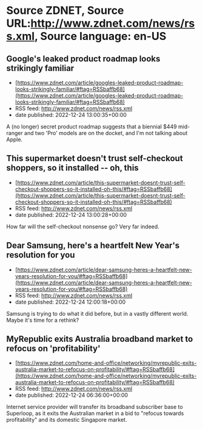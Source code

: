 # Source ZDNET, Source URL:http://www.zdnet.com/news/rss.xml, Source language: en-US

## Google's leaked product roadmap looks strikingly familiar
 - [https://www.zdnet.com/article/googles-leaked-product-roadmap-looks-strikingly-familiar/#ftag=RSSbaffb68](https://www.zdnet.com/article/googles-leaked-product-roadmap-looks-strikingly-familiar/#ftag=RSSbaffb68)
 - RSS feed: http://www.zdnet.com/news/rss.xml
 - date published: 2022-12-24 13:00:35+00:00

A (no longer) secret product roadmap suggests that a biennial $449 mid-ranger and two 'Pro' models are on the docket, and I'm not talking about Apple.

## This supermarket doesn't trust self-checkout shoppers, so it installed -- oh, this
 - [https://www.zdnet.com/article/this-supermarket-doesnt-trust-self-checkout-shoppers-so-it-installed-oh-this/#ftag=RSSbaffb68](https://www.zdnet.com/article/this-supermarket-doesnt-trust-self-checkout-shoppers-so-it-installed-oh-this/#ftag=RSSbaffb68)
 - RSS feed: http://www.zdnet.com/news/rss.xml
 - date published: 2022-12-24 13:00:28+00:00

How far will the self-checkout nonsense go? Very far indeed.

## Dear Samsung, here's a heartfelt New Year's resolution for you
 - [https://www.zdnet.com/article/dear-samsung-heres-a-heartfelt-new-years-resolution-for-you/#ftag=RSSbaffb68](https://www.zdnet.com/article/dear-samsung-heres-a-heartfelt-new-years-resolution-for-you/#ftag=RSSbaffb68)
 - RSS feed: http://www.zdnet.com/news/rss.xml
 - date published: 2022-12-24 12:00:18+00:00

Samsung is trying to do what it did before, but in a vastly different world. Maybe it's time for a rethink?

## MyRepublic exits Australia broadband market to refocus on 'profitability'
 - [https://www.zdnet.com/home-and-office/networking/myrepublic-exits-australia-market-to-refocus-on-profitability/#ftag=RSSbaffb68](https://www.zdnet.com/home-and-office/networking/myrepublic-exits-australia-market-to-refocus-on-profitability/#ftag=RSSbaffb68)
 - RSS feed: http://www.zdnet.com/news/rss.xml
 - date published: 2022-12-24 06:36:00+00:00

Internet service provider will transfer its broadband subscriber base to Superloop, as it exits the Australian market in a bid to "refocus towards profitability" and its domestic Singapore market.
